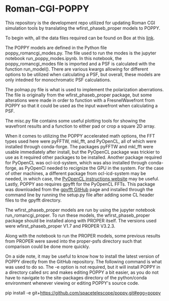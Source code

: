 # Roman-CGI-POPPY

This repository is the development repo utilized for updating Roman CGI simulation tools by translating the wfirst_phaseb_proper models to POPPY. 

To begin with, all the data files required can be found on Box at this [link](https://arizona.app.box.com/folder/141147076251). 

The POPPY models are defined in the Python file poppy_romancgi_modes.py. The file used to run the modes is the jupyter notebook run_poppy_modes.ipynb. In this notebook, the poppy_romancgi_modes file is imported and a PSF is calculated with the function run_model(). There are various kwargs allowing for different options to be utilized when calculating a PSF, but overall, these models are only intedned for monochromatic PSF calculations. 

The polmap.py file is what is used to implement the polarization aberrations. The file is originally from the wfirst_phaseb_proper package, but some alterations were made in order to function with a FresnelWavefront from POPPY so that it could be used as the input wavefront when calculating a PSF. 

The misc.py file contains some useful plotting tools for showing the wavefront results and a function to either pad or crop a square 2D array. 

When it comes to utilizing the POPPY accelerated math options, the FFT types used here were pyFFTW, mkl_fft, and PyOpenCL, all of which were installed through conda-forge. The packages pyFFTW and mkl_fft were usable immediately after install, but the PyOpenCL package was trickier to use as it required other packages to be installed. Another package required for PyOpenCL was ocl-icd-system, which was also installed through conda-forge, as PyOpenCl needed to recignize the GPU in the system. For the case of other machines, a different package from ocl-icd-system may be needed, in which case, the [PyOpenCL instructions website](https://documen.tician.de/pyopencl/misc.html) may be useful. Lastly, POPPY aso requires gpyfft for the PyOpenCL FFTs. This package was downloaded from the [gpyfft GitHub](https://github.com/geggo/gpyfft) page and installed through the command line by running the setup.py file after adding some CL header files to the gpyfft directory. 

The wfirst_phaseb_proper models are run by using the jupyter notebook run_romancgi_proper. To run these models, the wfirst_phaseb_proper package should be installed along with PROPER itself. The versions used were wfirst_phaseb_proper V1.7 and PROPER V3.2.3.  

Along with the notebook to run the PROPER models, some previous results from PROPER were saved into the proper-psfs directory such that comparison could be done more quickly. 

On a side note, it may be useful to know how to install the latest version of POPPY directly from the GitHub repository. The following command is what was used to do so. The -e option is not required, but it will install POPPY in a directory called src and makes editing POPPY a bit easier, as you do not have to navigate to the site-packages directory of the python/conda environment whenever viewing or editing POPPY's source code. 

pip install -e git+https://github.com/spacetelescope/poppy.git#egg=poppy 

